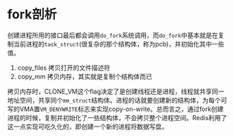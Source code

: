 # fork剖析


创建进程所用的接口最后都会调用`do_fork`系统调用，而`do_fork`中基本就是在复制当前进程的`task_struct`(很复杂的那个结构体，称为pcb)，并初始化其中一些值。

1. copy_files 拷贝打开的文件描述符
2. copy_mm 拷贝内存，其实就是复制个结构体而已


拷贝内存时，CLONE_VM这个flag决定了是创建线程还是进程，线程就共享同一地址空间，共享同个`mm_struct`结构体。进程的话就要创建新的结构体，为每个可写的VMA置`VM_DENYWRITE`标志来实现copy-on-write。总而言之，通过fork创建进程的时候，复制并初始化了一些结构体，不会拷贝整个进程空间。Redis利用了这一点实现可吃久化的，即创建一个新的进程将数据写盘。
